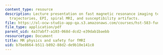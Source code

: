 ```yaml
---
content_type: resource
description: Lecture presentation on fast magnetic resonance imaging techniques, k-space
  trajectories, EPI, spiral MRI, and susceptibility artifacts.
file: https://ol-ocw-studio-app-qa.s3.amazonaws.com/courses/hst-583-functional-magnetic-resonance-imaging-data-acquisition-and-analysis-fall-2008/b7be8664b511b89288d2de9b10e141c8_0929_lw_physics2.pdf
file_type: application/pdf
parent_uid: 4a37abf7-a103-068d-dcd2-e39dab1baebb
resourcetype: Document
title: MR physics and safety for fMRI
uid: b7be8664-b511-b892-88d2-de9b10e141c8
---
```

